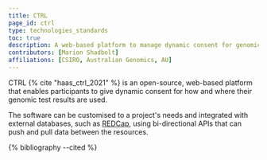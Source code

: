 ```yaml
---
title: CTRL
page_id: ctrl
type: technologies_standards
toc: true
description: A web-based platform to manage dynamic consent for genomic testing data
contributors: [Marion Shadbolt]
affiliations: [CSIRO, Australian Genomics, AU]
---
```


CTRL {% cite "haas_ctrl_2021" %} is an open-source, web-based platform that enables participants to give dynamic consent for how and where their genomic test results are used.

The software can be customised to a project's needs and integrated with external databases, such as [REDCap](https://www.project-redcap.org/), using bi-directional APIs that can push and pull data between the resources.

{% bibliography --cited %}